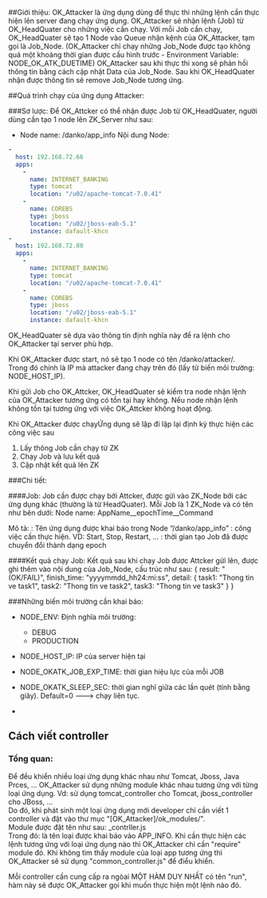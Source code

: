 ##Giới thiệu:
OK_Attacker là ứng dụng dùng để thực thi những lệnh cần thực hiện lên server đang chạy ứng dụng.
OK_Attacker sẽ nhận lệnh (Job) từ OK_HeadQuater cho những việc cần chạy.
Với mỗi Job cần chạy, OK_HeadQuater sẽ tạo 1 Node vào Queue nhận kệnh của OK_Attacker, tạm gọi là Job_Node.
(OK_Attacker chỉ chạy những Job_Node được tạo không quá một khoảng thời gian được cấu hình trước - Environment Variable: NODE_OK_ATK_DUETIME)
OK_Attacker sau khi thực thi xong sẽ phản hồi thông tin bằng cách cập nhật Data của Job_Node.
Sau khi OK_HeadQuater nhận được thông tin sẽ remove Job_Node tương ứng.

##Quá trình chạy của ứng dụng Attacker:

###Sơ lược:
Để OK_Attcker có thể nhận được Job từ OK_HeadQuater, người dùng cần tạo 1 node lên ZK_Server như sau:
- Node name: /danko/app_info
Nội dung Node:
```YAML
-
  host: 192.168.72.66
  apps:
    - 
      name: INTERNET_BANKING
      type: tomcat
      location: "/u02/apache-tomcat-7.0.41"
    - 
      name: COREBS
      type: jboss
      location: "/u02/jboss-eab-5.1"
      instance: dafault-khcn
-
  host: 192.168.72.80
  apps:
    - 
      name: INTERNET_BANKING
      type: tomcat
      location: "/u02/apache-tomcat-7.0.41"
    - 
      name: COREBS
      type: jboss
      location: "/u02/jboss-eab-5.1"
      instance: dafault-khcn
```
OK_HeadQuater sẽ dựa vào thông tin định nghĩa này để ra lệnh cho OK_Attacker tại server phù hợp.

Khi OK_Attacker được start, nó sẽ tạo 1 node có tên /danko/attacker/<ip>.  
Trong đó <ip> chính là IP mà attacker đang chạy trên đó (lấy từ biến môi trường: NODE_HOST_IP).

Khi gửi Job cho OK_Attcker, OK_HeadQuater sẽ kiểm tra node nhận lệnh của OK_Attacker tương ứng có tồn tại hay không.
  Nếu node nhận lệnh không tồn tại tương ứng với việc OK_Attcker không hoạt động.

Khi OK_Attacker được chạyỨng dụng sẽ lặp đi lặp lại định kỳ thực hiện các công việc sau
1. Lấy thông Job cần chạy từ ZK
2. Chạy Job và lưu kết quả
3. Cập nhật kết quả lên ZK

###Chi tiết:

####Job:
Job cần được chạy bởi Attcker, được gửi vào ZK_Node bởi các ứng dụng khác
(thường là từ HeadQuater).
Mỗi Job là 1 ZK_Node và có tên như bên dưới:
Node name: AppName__epochTime__Command

Mô tả:
<AppName>: Tên ứng dụng được khai báo trong Node “/danko/app_info”
<Command>: công việc cần thực hiện. VD: Start, Stop, Restart, ...
<epochTime>: thời gian tạo Job đã được chuyển đổi thành dạng epoch 

####Kết quả chạy Job:
Kết quả sau khi chạy Job được Attcker gửi lên, được ghi thêm vào nội dung của Job_Node, cấu trúc như sau:
{
    result: "(OK/FAIL)",
    finish_time: "yyyymmdd_hh24:mi:ss",
    detail: {
        task1: "Thong tin ve task1",
        task2: "Thong tin ve task2",
        task3: "Thong tin ve task3"
    }
}

###Những biến môi trường cần khai báo:
- NODE_ENV: Định nghĩa môi trường:
  + DEBUG
  + PRODUCTION
- NODE_HOST_IP: IP của server hiện tại

- NODE_OKATK_JOB_EXP_TIME: thời gian hiệu lực của mỗi JOB
- NODE_OKATK_SLEEP_SEC: thời gian nghĩ giữa các lần quét (tính bằng giây). Default=0 ---> chạy liên tục.
- 


## Cách viết controller

### Tổng quan:
Để đều khiển nhiều loại ứng dụng khác nhau như Tomcat, Jboss, Java Prces, ...
OK_Attacker sử dụng những module khác nhau tương ứng với từng loại ứng dụng.
Vd: sử dụng tomcat_controller cho Tomcat, jboss_controller cho JBoss, ...  
Do đó, khi phát sinh một loại ứng dụng mới developer chỉ cần viết 1 controller 
  và đặt vào thư mục "[OK_Attacker]/ok_modules/".  
Module được đặt tên như sau: <ten loai ung dung>_contrller.js  
Trong đó: <ten loai ung dung> là tên loại được khai báo vào APP_INFO.
Khi cần thực hiện các lệnh tương ứng với loại ứng dụng nào thì OK_Attacker
  chỉ cần "require" module đó. Khi không tìm thấy module của loại app tương ứng
  thì OK_Attacker sẽ sử dụng "common_controller.js" để điểu khiển.

Mỗi controller cần cung cấp ra ngòai MỘT HÀM DUY NHẤT có tên "run", hàm này sẽ được OK_Attacker gọi khi muốn thực hiện một lệnh nào đó.  
